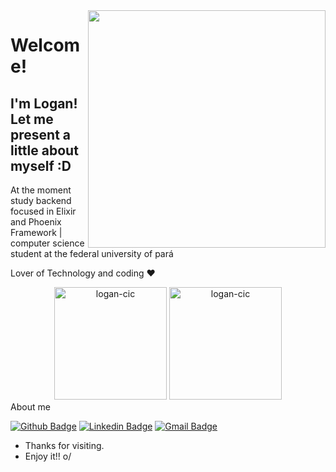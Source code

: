 <!-- 
<div align="center">
    
  <a href="https://github.com/Logan-cic">
  <img height="150em" src="https://github-readme-stats.vercel.app/api?username=Logan-cic&show_icons=true&theme=dracula&include_all_commits=true&count_private=true"/>
  <img height="150em" src="https://github-readme-stats.vercel.app/api/top-langs/?username=Logan-cic&layout=compact&langs_count=7&theme=dracula"/>
</div>
  
  <div align="center" valign="top"><br>
    <img align="center" alt="Python" height="30" width="40" src="https://cdn.jsdelivr.net/gh/devicons/devicon/icons/python/python-original.svg">
    <img align="center" alt="C" height="30" width="40" src="https://cdn.jsdelivr.net/gh/devicons/devicon/icons/c/c-original.svg">
    <img align="center" alt="HTML" height="30" width="40" src="https://raw.githubusercontent.com/devicons/devicon/master/icons/html5/html5-original.svg">
    <img align="center" alt="CSS" height="30" width="40" src="https://raw.githubusercontent.com/devicons/devicon/master/icons/css3/css3-original.svg">
  
  <div align="center">
    <a href="https://www.instagram.com/mr.logann/" target="_blank"><img src="https://img.shields.io/badge/-Instagram-%23E4405F?style=for-the-badge&logo=instagram&logoColor=white" target="_blank"></a>
    <a href="https://www.linkedin.com/in/davison-cardoso-168344237/" target="_blank"><img src="https://img.shields.io/badge/-LinkedIn-%230077B5?style=for-the-badge&logo=linkedin&logoColor=white" target="_blank"></a> 
    <a href="mailto:logancardoso4@gmail.com"><img src="https://img.shields.io/badge/-Gmail-%23333?style=for-the-badge&logo=gmail&logoColor=white" target="_blank"></a>     
 </div>
  
 -->
 
 
<img align="right" width="380" height="380" src="https://media.giphy.com/media/IThjAlJnD9WNO/giphy.gif">

# Welcome!
## I'm Logan! Let me present a little about myself :D
      
At the moment study backend focused in Elixir and Phoenix
Framework | computer science student at the federal university of pará

Lover of Technology and coding :heart:

<div align="center">
  <img height="180em" src="https://github-readme-stats.vercel.app/api?username=logan-cic&show_icons=true&theme=dark&locale=en" alt="logan-cic" />
  <img height="180em" src="https://github-readme-stats.vercel.app/api/top-langs?username=logan-cic&show_icons=true&theme=dark&locale=en&layout=compact" alt="logan-cic" />
</div

## About me 

[![Github Badge](https://img.shields.io/badge/-Github-000?style=flat-square&logo=Github&logoColor=white&link=https://github.com/Lucasdfg07)](https://github.com/Logan-cic)
[![Linkedin Badge](https://img.shields.io/badge/-LinkedIn-blue?style=flat-square&logo=Linkedin&logoColor=white&link=https://www.linkedin.com/in/lucas-siqueira-167362148/)](https://www.linkedin.com/in/davison-cardoso-168344237/)
[![Gmail Badge](https://img.shields.io/badge/-Gmail-c14438?style=flat-square&logo=Gmail&logoColor=white&link=mailto:Lucassiqueirafernandes07@gmail.com)](mailto:logancardoso4@gmail.com)


- Thanks for visiting. 
- Enjoy it!! o/
